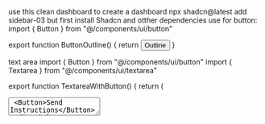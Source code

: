use this clean dashboard to create a dashboard
npx shadcn@latest add sidebar-03
but first install Shadcn and otther dependencies
use for button:
import { Button } from "@/components/ui/button"

export function ButtonOutline() {
  return <Button variant="outline">Outline</Button>
}


text area 
import { Button } from "@/components/ui/button"
import { Textarea } from "@/components/ui/textarea"

export function TextareaWithButton() {
  return (
    <div className="grid w-full gap-2">
      <Textarea placeholder="Type your message here." />
      <Button>Send Instructions</Button>
    </div>
  )
}

a preview section holding carousal of images
import * as React from "react"

import { Card, CardContent } from "@/components/ui/card"
import {
  Carousel,
  CarouselContent,
  CarouselItem,
  CarouselNext,
  CarouselPrevious,
} from "@/components/ui/carousel"

export function CarouselDemo() {
  return (
    <Carousel className="w-full max-w-xs">
      <CarouselContent>
        {Array.from({ length: 5 }).map((_, index) => (
          <CarouselItem key={index}>
            <div className="p-1">
              <Card>
                <CardContent className="flex aspect-square items-center justify-center p-6">
                  <span className="text-4xl font-semibold">{index + 1}</span>
                </CardContent>
              </Card>
            </div>
          </CarouselItem>
        ))}
      </CarouselContent>
      <CarouselPrevious />
      <CarouselNext />
    </Carousel>
  )
}



Implementation Gemini API Key:
curl "https://generativelanguage.googleapis.com/v1beta/models/gemini-1.5-flash:generateContent?key=GEMINI_API_KEY" \
-H 'Content-Type: application/json' \
-X POST \
-d '{
  "contents": [{
    "parts":[{"text": "Explain how AI works"}]
    }]
   }'


